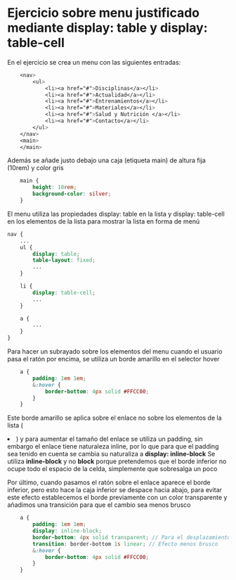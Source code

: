 # Ejercicio sobre menu justificado mediante display: table y display: table-cell

En el ejercicio se crea un menu con las siguientes entradas:

```scss
    <nav>
        <ul>
            <li><a href="#">Disciplinas</a></li>
            <li><a href="#">Actualidad</a></li>
            <li><a href="#">Entrenamientos</a></li>
            <li><a href="#">Materiales</a></li>
            <li><a href="#">Salud y Nutrición </a></li>
            <li><a href="#">Contacto</a></li>
        </ul>
    </nav>
    <main>
    </main>
```

Además se añade justo debajo una caja (etiqueta main) de altura fija (10rem) y color gris

```scss
    main {
        height: 10rem;
        background-color: silver;
    }
```

El menu utiliza las propiedades display: table en la lista y display: table-cell en los elementos de la lista para mostrar la lista en forma de menú

```scss
nav {
    ...
    ul {
        display: table;
        table-layout: fixed;
        ...
    }

    li {
        display: table-cell;
        ...
    }

    a {
        ...
    }
}

```

Para hacer un subrayado sobre los elementos del menu cuando el usuario pasa el ratón por encima, se utiliza un borde amarillo en el selector hover

```scss
    a {
        padding: 1em 1em;
        &:hover {
            border-bottom: 4px solid #FFCC00;  
        }
    }
```

Este borde amarillo se aplica sobre el enlace no sobre los elementos de la lista (<li>) y para aumentar el tamaño del enlace se utiliza un padding, sin embargo el enlace tiene naturaleza inline, por lo que para que el padding sea tenido en cuenta se cambia su naturaliza a **display: inline-block**
Se utiliza **inline-block** y no **block** porque pretendemos que el borde inferior no ocupe todo el espacio de la celda, simplemente que sobresalga un poco

Por último, cuando pasamos el ratón sobre el enlace aparece el borde inferior, pero esto hace la caja inferior se despace hacia abajo, para evitar este efecto establecemos el borde previamente con un color transparente y añadimos una transición para que el cambio sea menos brusco

```scss
    a {
        padding: 1em 1em;
        display: inline-block;
        border-bottom: 4px solid transparent; // Para el desplazamiento de la caja inferior
        transition: border-bottom 1s linear; // Efecto menos brusco
        &:hover {
            border-bottom: 4px solid #FFCC00;  
        }
    }
```
